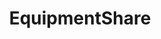 ---
blog: https://blog.equipmentshare.com/
facebook: https://facebook.com/equipmentshare
instagram: https://instagram.com/equipment_share
linkedin: https://linkedin.com/company/equipmentshare
logohandle: equipmentshare
sort: equipmentshare
title: EquipmentShare
twitter: https://x.com/EquipmentShare
website: https://www.equipmentshare.com/
youtube: https://youtube.com/channel/UClRC-AChQMf1m4-OmNVHFiQ
---
